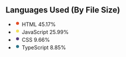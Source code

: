 <!DOCTYPE html>
<html lang="en">
<head>
<meta charset="UTF-8">
<meta name="viewport" content="width=device-width, initial-scale=1.0">
<title>Languages Used</title>
<style>
  body {
    font-family: -apple-system, BlinkMacSystemFont, Segoe UI, Helvetica, Arial, sans-serif, Apple Color Emoji, Segoe UI Emoji;
    font-size: 14px;
    line-height: 21px;
  }
  
  .container {
    width: 360px;
    height: 210px;
    border: 1px solid rgb(225, 228, 232);
    border-radius: 6px;
    padding: 5px;
    box-sizing: border-box;
    background-color: white;
  }
  
  h2 {
    margin-top: 0;
    margin-bottom: 0.75em;
    line-height: 24px;
    font-size: 16px;
    font-weight: 600;
    color: rgb(36, 41, 46);
  }
  
  .progress {
    display: flex;
    height: 8px;
    overflow: hidden;
    background-color: rgb(225, 228, 232);
    border-radius: 6px;
    outline: 1px solid transparent;
    margin-bottom: 1em;
  }
  
  .progress-item {
    outline: 2px solid rgb(225, 228, 232);
    border-collapse: collapse;
  }
  
  .lang {
    font-weight: 600;
    margin-right: 4px;
    color: rgb(36, 41, 46);
  }
  
  .percent {
    color: rgb(88, 96, 105);
  }
  
  ul {
    list-style: none;
    padding-left: 0;
    margin-top: 0;
    margin-bottom: 0;
  }
  
  li {
    display: inline-flex;
    font-size: 12px;
    margin-right: 2ch;
    align-items: center;
    flex-wrap: nowrap;
    transform: translateX(-500%);
    animation-duration: 2s;
    animation-name: slideIn;
    animation-timing-function: ease-in-out;
    animation-fill-mode: forwards;
  }
  
  @keyframes slideIn {
    to {
      transform: translateX(0);
    }
  }
  
  .ellipsis {
    height: 100%;
    overflow: hidden;
    text-overflow: ellipsis;
  }
  
  .octicon {
    margin-right: 0.5ch;
    vertical-align: top;
  }
</style>
</head>
<body>
  <div class="container">
    <div class="ellipsis">
      <h2>Languages Used (By File Size)</h2>
      <div class="progress">
        <div style="background-color: #e34c26; width: 45.172%;" class="progress-item"></div>
        <div style="background-color: #f1e05a; width: 25.986%;" class="progress-item"></div>
        <div style="background-color: #563d7c; width: 9.656%;" class="progress-item"></div>
        <div style="background-color: #2b7489; width: 8.851%;" class="progress-item"></div>
        <div style="background-color: #00ADD8; width: 4.333%;" class="progress-item"></div>
        <div style="background-color: #427819; width: 2.016%;" class="progress-item"></div>
        <div style="background-color: #701516; width: 1.759%;" class="progress-item"></div>
        <div style="background-color: #ff3e00; width: 0.482%;" class="progress-item"></div>
        <div style="background-color: #b07219; width: 0.322%;" class="progress-item"></div>
        <div style="background-color: #c6538c; width: 0.265%;" class="progress-item"></div>
        <div style="background-color: #3572A5; width: 0.242%;" class="progress-item"></div>
        <div style="background-color: #2c3e50; width: 0.228%;" class="progress-item"></div>
        <div style="background-color: #a91e50; width: 0.173%;" class="progress-item"></div>
        <div style="background-color: #438eff; width: 0.130%;" class="progress-item"></div>
        <div style="background-color: #89e051; width: 0.129%;" class="progress-item"></div>
        <div style="background-color: #555555; width: 0.108%;" class="progress-item"></div>
        <div style="background-color: #f34b7d; width: 0.067%;" class="progress-item"></div>
        <div style="background-color: #ff6347; width: 0.023%;" class="progress-item"></div>
        <div style="background-color: #3D6117; width: 0.021%;" class="progress-item"></div>
        <div style="background-color: #da291c; width: 0.009%;" class="progress-item"></div>
        <div style="background-color: #384d54; width: 0.008%;" class="progress-item"></div>
        <div style="background-color: #4B6C4B; width: 0.005%;" class="progress-item"></div>
        <div style="background-color: #148AA8; width: 0.004%;" class="progress-item"></div>
        <div style="background-color: #DBCA00; width: 0.004%;" class="progress-item"></div>
        <div style="background-color: #101F1F; width: 0.003%;" class="progress-item"></div>
        <div style="background-color: #f7931e; width: 0.002%;" class="progress-item"></div>
        <div style="background-color: #000000; width: 0.002%;" class="progress-item"></div>
        <div style="background-color: #aa2afe; width: 0.000%;" class="progress-item"></div>
        <div style="background-color: #C1F12E; width: 0.000%;" class="progress-item"></div>
        <div style="background-color: #012456; width: 0.000%;" class="progress-item"></div>
        <div style="background-color: #1d365d; width: 0.000%;" class="progress-item"></div>
        <div style="background-color: #a53b70; width: 0.000%;" class="progress-item"></div>
      </div>
      <ul>
        <li style="animation-delay: 0ms;">
          <svg xmlns="http://www.w3.org/2000/svg" class="octicon" style="fill:#e34c26;" viewBox="0 0 16 16" version="1.1" width="16" height="16"><path fill-rule="evenodd" d="M8 4a4 4 0 100 8 4 4 0 000-8z"></path></svg>
          <span class="lang">HTML</span>
          <span class="percent">45.17%</span>
        </li>
        <li style="animation-delay: 150ms;">
          <svg xmlns="http://www.w3.org/2000/svg" class="octicon" style="fill:#f1e05a;" viewBox="0 0 16 16" version="1.1" width="16" height="16"><path fill-rule="evenodd" d="M8 4a4 4 0 100 8 4 4 0 000-8z"></path></svg>
          <span class="lang">JavaScript</span>
          <span class="percent">25.99%</span>
        </li>
        <li style="animation-delay: 300ms;">
          <svg xmlns="http://www.w3.org/2000/svg" class="octicon" style="fill:#563d7c;" viewBox="0 0 16 16" version="1.1" width="16" height="16"><path fill-rule="evenodd" d="M8 4a4 4 0 100 8 4 4 0 000-8z"></path></svg>
          <span class="lang">CSS</span>
          <span class="percent">9.66%</span>
        </li>
        <li style="animation-delay: 450ms;">
          <svg xmlns="http://www.w3.org/2000/svg" class="octicon" style="fill:#2b7489;" viewBox="0 0 16 16" version="1.1" width="16" height="16"><path fill-rule="evenodd" d="M8 4a4 4 0 100 8 4 4 0 000-8z"></path></svg>
          <span class="lang">TypeScript</span>
          <span class="percent">8.85%</span>
        </li>
        <li style="animation
        
